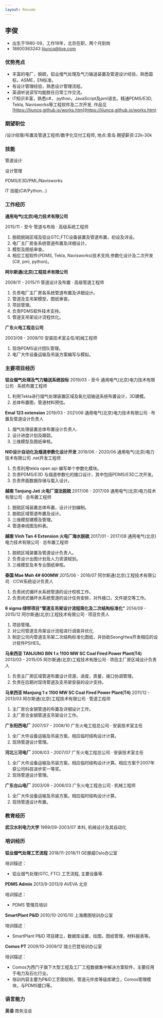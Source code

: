 ```yaml
---
layout: Resume
---
```


## 李俊

* 出生于1980-09，工作18年，北京在职，两个月到岗
* 18600363243 [lijuncq@live.com](mailto:lijuncq@live.com)

### 优势亮点

* 丰富的电厂，脱硫，铝业烟气处理及气力输送装置及管道设计经验，熟悉国标，ASME，EN标准。
* 有设计管理经验，熟悉设计管理流程。
* 英语听说读写均能胜任日常工作交流。
* IT知识丰富，熟悉c#， python，JavaScript及pml语言。精通PDMS/E3D, Tekla, Navisworks等工程软件及二次开发,
作品见[https://lijuncq.github.io/works.htm](https://lijuncq.github.io/works.htm)

### 期望职位

/设计经理/布置及管道工程师/数字化交付工程师, 地点:青岛 期望薪资:22k-30k

### 技能


<p></p>
<div class="container progresscontainer">
  <div class="skills progress90">管道设计</div>
</div>
 
 <p></p>
<div class="container progresscontainer">
  <div class="skills progress60">设计管理</div>
</div>

<p></p>
<div class="container progresscontainer">
  <div class="skills progress90">PDMS/E3D/PML/Navisworks</div>
</div>

<p></p>
<div class="container progresscontainer">
  <div class="skills progress60">IT 技能(C#/Python...)</div>
</div>

### 工作经历

**通用电气(北京)电力技术有限公司**

2015/11 - 至今
管道与布局 · 高级系统工程师

1. 脱硫脱硝区域及铝业GTC,FTC设备装置及管道布置，初设及详设。
2. 电厂主厂房各系统管道布置及详细设计。
3. 模型及图纸审查。
4. 相应工程软件(PDMS, Tekla, Navisworks)技术支持,参数化设计及二次开发(C#, pml, python)。

**阿尔斯通(北京)工程技术有限公司**

2008/11 - 2015/11
管道设计及布置 · 高级管道工程师

1. 负责电厂主厂房各系统管道布置及详细设计。
2. 管道及支吊架模型，图纸审查。
3. 项目管理。
4. 负责PDMS软件技术支持。
5. 管道支吊架设计流程优化。

**广东火电工程总公司**

2003/08 - 2008/10
安装技术室主任/机械工程师

1. 现场PDMS设计团队管理。
2. 电厂大件设备运输及吊装方案编写与模拟。

### 主要项目经历

**铝业烟气处理及气力输送系统投标**
2019/03 - 至今
通用电气(北京)电力技术有限公司 · 系统布置工程师

1. 利用Tekla进行烟气处理装置区域及氧化铝输送系统布置设计，3D建模。
2. 总体布置图，管道材料预估。

**Emal 123 extension**
2019/03 - 2021/08
通用电气(北京)电力技术有限公司 · 布置及管道设计负责人

1. 烟气处理装置总体布置设计负责人.
2. 设计进度计划及跟踪。
3. 三维模型及图纸审核。

**NID设计自动化及烟道参数化设计开发**
2019/06 - 2020/06
通用电气(北京)电力技术有限公司 .net开发工程师

1. 负责利用tekla open api 编写单个参数化模块。
2. 负责PDMS/E3D 与烟道参数化的接口设计，其中包括PDMS/E3D二次开发。
3. 负责界面数据存储与载入设计。

**越南 Tanjung Jati 火电厂湿法脱硫**
2017/06 - 2017/09
通用电气(北京)电力技术有限公司 · 总布置工程师

1. 脱硫区域装置总体布置，设计计划编制。
2. 脱硫区域管道布置及设计。
3. 三维模型建模及管理。
4. 管道单线图及料表。

**越南 Vinh Tan 4 Extension 火电厂海水脱硫**
2017/01 - 2017/08
通用电气(北京)电力技术有限公司 · 总布置工程师

1. 脱硫区域装置及管道设计负责人。
2. 负责设计出图计划及人力资源规划。
3. 三维模型及本专业图纸审核。

**泰国 Mae Moh 4# 600MW**
2015/06 - 2016/07
阿尔斯通(北京)工程技术有限公司 · CCW系统设计负责人

1. 负责闭式循环水系统管道的设计校核工作。
2. 负责闭式循环水系统管道的设计任务安排，对外接口，文件提交等工作。

**6 sigma 绿带项目&quot;管道支吊架设计流程简化及二次结构标准化&quot;**
2014/09 - 2015/12
阿尔斯通(北京)工程技术有限公司 · 项目负责人

1. 项目管理。
2. 对公司管道支吊架设计流程进行调查并优化.
3. 制定公司内管道支吊架二次结构标准化图纸，并协助SeongHwa开发相应的设计软件PSHES。

**马来西亚 TANJUNG BIN 1 x 1100 MW SC Coal Fired Power Plant(T4)**
2013/03 - 2015/05
阿尔斯通(北京)工程技术有限公司 · 项目主厂房区域设计负责人

1. 负责主厂房区域管道布置设计资源，进度，质量，接口协调管理。
2. 负责在后期对现场管道及支吊架安装的设计支持。

**马来西亚 Manjung 1 x 1100 MW SC Coal Fired Power Plant(T4)**
2011/12 - 2013/03
阿尔斯通(北京)工程技术有限公司 · 管道工程师

1. 主厂房合金钢管道的布置及详细设计工作。
2. 主厂房合金钢管道支吊架设计工作。

**广东阳西电厂**
2007/07 - 2008/10
广东火电工程总公司 · 安装技术室主任

1. 全厂大件设备运输及吊装方案。相应临时结构设计计算。 
2. 现场管道设计管理。

**河北三河电厂**
2006/03 - 2007/07
广东火电工程总公司 · 安装技术室主任

1. 全厂大件设备运输及吊装方案。相应临时结构设计计算。相应方案于2007年获公司科技进步奖一等奖。
2. 现场管道设计管理。

**广东台山电厂**
2003/09 - 2006/03
广东火电工程总公司 · 机械工程师

1. 全厂大件设备运输及吊装方案。相应临时结构设计计算。
2. 现场管道设计布置。

### 教育经历

**武汉水利电力大学**
1999/09-2003/07
本科, 机械设计及其自动化

### 培训经历

**铝业烟气处理工艺流程**
2018/11-2018/11
GE挪威Oslo办公室

培训描述：
* 铝业烟气处理(GTC, FTC) 工艺流程, 主要设备等.
  
**PDMS Admin**
2013/9-2013/9
AVEVA 北京

培训描述：
* PDMS 管理员培训

**SmartPlant P&ID**
2010/10-2010/10
上海鹰图培训办公室

培训描述：
* SmartPlant P&ID 项目建立，数据库设置，绘图，图纸管理，材料报表等。

**Comos PT**
2009/10-2009/12
瑞士巴登培训办公室

培训描述：
* Comos为西门子旗下大型工程及工厂工程数据集中解决方案软件，主要应用于电力及石化行业。
* 培训内容主要为P&ID工艺图绘制，管道元件库等级库建立，Comos管理模块，与PDMS接口等。

### 语言能力

**英语** 
商务洽谈